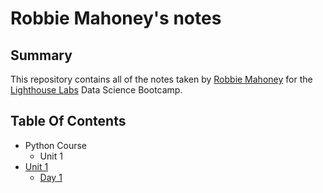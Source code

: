 # Robbie Mahoney's notes

## Summary 

This repository contains all of the notes taken by [Robbie Mahoney](https://github.com/robbiedmahoney/lighthouse-data-notes.git) for the [Lighthouse Labs](https://www.lighthouselabs.ca/) Data Science Bootcamp.

## Table Of Contents

* Python Course
  * Unit 1
* [Unit 1](/Unit_1)
  * [Day 1](/Unit_1/Day_1)
